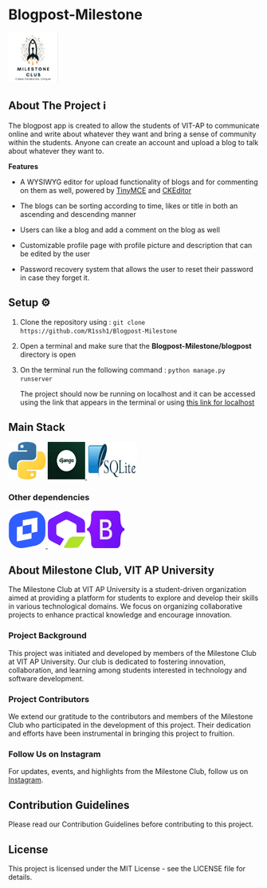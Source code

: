 # Blogpost-Milestone
<img src="Logo.jpg" height=100px width=100px></img>
## About The Project :information_source:
The blogpost app is created to allow the students of VIT-AP to communicate online and write about whatever they want and bring a sense of community within the students.
Anyone can create an account and upload a blog to talk about whatever they want to. 

**Features**
 - A WYSIWYG editor for upload functionality of blogs and for commenting on them as well, powered by [TinyMCE](https://www.tiny.cloud/) and [CKEditor](https://ckeditor.com/)
 
 - The blogs can be sorting according to time, likes or title in both an ascending and descending manner
 
 - Users can like a blog and add a comment on the blog as well
 
 - Customizable profile page with profile picture and description that can be edited by the user

 - Password recovery system that allows the user to reset their password in case they forget it.

## Setup :gear:
 1. Clone the repository using  : 
		`git clone https://github.com/R1ssh1/Blogpost-Milestone`
 2. Open a terminal and make sure that the **Blogpost-Milestone/blogpost** directory is open
 3. On the terminal run the following command :
	 `python manage.py runserver`
	 
	 The project should now be running on localhost and it can be accessed using the link that appears in the terminal or using [this link for localhost](http://127.0.0.1:8000/)

## Main Stack
<a href="https://www.python.org/"><img src="download.jpeg" height=75px width=75px ></img></a> <a href="https://www.djangoproject.com/"><img src="django.png" height=75px width=75px ></img> </a> <a href="https://www.sqlite.org/"> <img src="download (1).jpeg" height=75px width=100px></img> </a> 
### Other dependencies
<a href="https://www.tiny.cloud/"> <img src="download (1).png" height=75px width=75px ></img> </a> <a href="https://ckeditor.com/"><img src="download (2).png" height=75px width=75px></img><a/> <a href="https://getbootstrap.com/"> <img src="download (2).jpeg" height=75px width=75px></img> </a>


## About Milestone Club, VIT AP University
The Milestone Club at VIT AP University is a student-driven organization aimed at providing a platform for students to explore and develop their skills in various technological domains. We focus on organizing collaborative projects to enhance practical knowledge and encourage innovation.

### Project Background
This project was initiated and developed by members of the Milestone Club at VIT AP University. Our club is dedicated to fostering innovation, collaboration, and learning among students interested in technology and software development.



### Project Contributors
We extend our gratitude to the contributors and members of the Milestone Club who participated in the development of this project. Their dedication and efforts have been instrumental in bringing this project to fruition.

### Follow Us on Instagram
For updates, events, and highlights from the Milestone Club, follow us on [Instagram](https://www.instagram.com/milestone_club_vitap/).

## Contribution Guidelines
Please read our Contribution Guidelines before contributing to this project.

## License
This project is licensed under the MIT License - see the LICENSE file for details.


